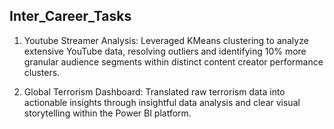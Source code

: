 ## Inter_Career_Tasks

1. Youtube Streamer Analysis: Leveraged KMeans clustering to analyze extensive YouTube data, resolving outliers and identifying 10% more granular audience segments within distinct content creator performance clusters.

2. Global Terrorism Dashboard: Translated raw terrorism data into actionable insights through insightful data analysis and clear visual storytelling within the Power BI platform.
